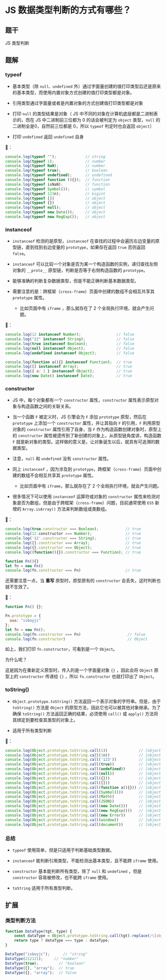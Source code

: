 # JS 数据类型判断的方式有哪些？

## 题干

JS 类型判断

## 题解

### typeof

- 基本类型（除 `null、undefined` 外）通过字面量创建的值打印类型后还是原来的基本类型，而使用内置对象方式创建的值打印类型都是对象。

- 引用类型通过字面量或者是内置对象的方式创建值打印类型都是对象

- 打印 `null` 的类型结果是对象（ JS 中不同的对象在计算机底层都是二进制表示的，而在 JS 中二进制前三位都为 0 的话会被判定为 `object` 类型，`null` 的二进制全是0，自然前三位都是 0，所以 `typeof` 判定时也会返回 `object`）

- 打印 `undefined` 返回 `undefined` 自身


🌰：
```js
console.log(typeof "");             // string 
console.log(typeof 1);              // number 
console.log(typeof NaN);            // number 
console.log(typeof true);           // boolean
console.log(typeof undefined);      // undefined 
console.log(typeof function (){});  // function 
console.log(typeof isNaN);          // function 
console.log(typeof Symbol());       // symbol 
console.log(typeof 123n);           // bigint 
console.log(typeof [])              // object 
console.log(typeof {})              // object 
console.log(typeof null);           // object 
console.log(typeof new Date());     // object 
console.log(typeof new RegExp());   // object
```


### instanceof

- `instanceof` 检测的是原型，`instanceof` 在查找的过程中会遍历左边变量的原型链，直到找到右边变量的 `prototype`，如果存在返回 `true` 否则返回 `false`。

- `instanceof` 可以比较一个对象是否为某一个构造函数的实例，递归查找左侧对象的 `__proto__` 原型链，判断是否等于右侧构造函数的 `prototype`。 

- 能够准确的判断复杂数据类型，但是不能正确判断基本数据类型。

- 需要注意的是：跨框架（`cross-frame`）页面中创建的数组不会相互共享其 `prototype` 属性。
  - 比如页面中有 `iframe` ，那么就存在了 2 个全局执行环境，就会产生问题。


🌰：
```js
console.log(12 instanceof Number);                // false 
console.log("22" instanceof String);              // false 
console.log(true instanceof Boolean);             // false 
console.log(null instanceof Object);              // false 
console.log(undefined instanceof Object);         // false

console.log(function a(){} instanceof Function);  // true 
console.log([] instanceof Array);                 // true
console.log({ a: 1 } instanceof Object);          // true 
console.log(new Date() instanceof Date);          // true
```


### constructor

- JS 中，每个对象都有一个 `constructor` 属性，`constructor` 属性表示原型对象与构造函数之间的关联关系。

- 当一个函数 `F` 被定义时，JS 引擎会为 `F` 添加 `prototype` 原型，然后在 `prototype` 上添加一个 `constructor` 属性，并让其指向 `F` 的引用，`F` 利用原型对象的 `constructor` 属性引用了自身，当 `F` 作为构造函数创建对象时，原型上的 `constructor` 属性被遗传到了新创建的对象上，从原型链角度讲，构造函数 `F` 就是新对象的类型。这样做的意义是，让对象诞生以后，就具有可追溯的数据类型。

- 注意，`null` 和 `undefined` 没有 `constructor` 属性。

- 同上 `instanceof` ，因为涉及到 `prototype`，跨框架（`cross-frame`）页面中创建的数组不会相互共享其 `prototype` 属性。
  - 比如页面中有 `iframe`，那么就存在了 2 个全局执行环境，就会产生问题。

- 很多情况下可以使用 `instanceof` 运算符或对象的 `constructor` 属性来检测对象是否为数组，但是由于跨框架（`cross-frame`）问题，目前通常使用 `ES5` 新增的 `Array.isArray()` 方法来判断数组或类数组。


🌰：
```js
console.log(true.constructor === Boolean);            // true
console.log(12.constructor === Number);               // true
console.log('12'.constructor === String);             // true
console.log([].constructor === Array);                // true
console.log({}.constructor === Object);               // true
console.log((function(){}).constructor === Function); // true

function Fn(){}
let fn = new Fn()
console.log(fn.constructor === Fn)                    // true
```

还需要注意一点，当 **重写** 原型时，原型原有的 `constructor` 会丢失，这时判断也就不生效了。

🌰：
```js
function Fn() {};

Fn.prototype = {
  aaa: "isboyjc"
};
let fn = new Fn();
console.log(fn.constructor === Fn)                     // false
console.log(fn.constructor)                            // Object
```

如上，我们打印 `fn.constructor`，可看到是一个 `Object`。

为什么呢？

这是因为在重新定义原型时，传入的是一个字面量对象 `{}` ，因此会将 `Object` 原型上的 `constructor` 传递给 `{}` ，所以 `fn.constructor` 也就打印出了 `Object`。


### toString()

- `Object.prototype.toString()` 方法返回一个表示对象的字符串。但是，由于 `toString()` 方法是 `Object` 的原型方法，因此它也可以被其他对象继承。为了确保 `toString()` 方法返回正确的结果，必须使用 `call()` 或 `apply()` 方法将其绑定到要检查其类型的对象上。

- 适用于所有类型判断

🌰：
```js
console.log(Object.prototype.toString.call(1))              // [object Number]
console.log(Object.prototype.toString.call(1n))             // [object BigInt]
console.log(Object.prototype.toString.call('123'))          // [object String.]
console.log(Object.prototype.toString.call(true))           // [object Boolean]
console.log(Object.prototype.toString.call(undefined))      // [object Undefined]
console.log(Object.prototype.toString.call(null))           // [object Null]
console.log(Object.prototype.toString.call({}))             // [object Object]
console.log(Object.prototype.toString.call([]))             // [object Array]
console.log(Object.prototype.toString.call(function a(){})) // [object Function]
console.log(Object.prototype.toString.call(Symbol()))       // [object Symbol]
console.log(Object.prototype.toString.call(Math))           // [object Math]
console.log(Object.prototype.toString.call(JSON))           // [object JSON]
console.log(Object.prototype.toString.call(new Date()))     // [object Date]
console.log(Object.prototype.toString.call(new RegExp()))   // [object RegExp]
console.log(Object.prototype.toString.call(new Error))      // [object Error]
console.log(Object.prototype.toString.call(window))         // [object Window]
console.log(Object.prototype.toString.call(document))       // [object HTMLDocument]
```



### 总结

- `typeof` 使用简单，但是只适用于判断基础类型数据。

- `instanceof` 能判断引用类型，不能检测出基本类型，且不能跨 `iframe` 使用。

- `constructor` 基本能判断所有类型，除了 `null` 和 `undefined` ，但是 `constructor` 容易被修改，也不能跨 `iframe` 使用。

- `toString` 适用于所有类型判断。


## 扩展

### 类型判断方法

```js
function DataType(tgt, type) {
    const dataType = Object.prototype.toString.call(tgt).replace(/\[object (\w+)\]/, "$1").toLowerCase();
    return type ? dataType === type : dataType;
}

DataType("isboyjc");      // "string"
DataType(212121);     // "number"
DataType(true);         // "boolean"
DataType([], "array");  // true
DataType({}, "array");  // false
```